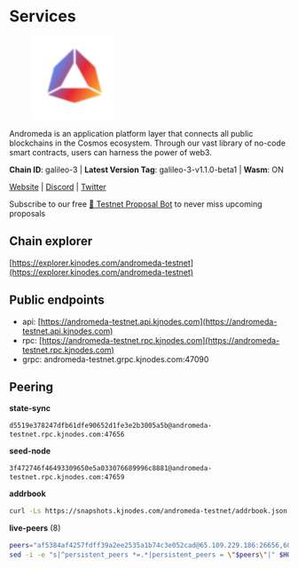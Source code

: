 # Services

<figure><img src="https://raw.githubusercontent.com/kj89/cosmos-images/main/logos/andromeda.png" width="150" alt=""><figcaption></figcaption></figure>

Andromeda is an application platform layer that connects all  public blockchains in the Cosmos ecosystem. Through our vast  library of no-code smart contracts, users can harness the power of web3.

**Chain ID**: galileo-3 | **Latest Version Tag**: galileo-3-v1.1.0-beta1 | **Wasm**: ON

[Website](https://www.andromedaprotocol.io) | [Discord](https://discord.gg/wzM3kSN3sE) | [Twitter](https://twitter.com/andromedaprot)



Subscribe to our free [🤖 Testnet Proposal Bot](https://t.me/kjnodes_testnet_proposal_bot) to never miss upcoming proposals


## Chain explorer
[https://explorer.kjnodes.com/andromeda-testnet](https://explorer.kjnodes.com/andromeda-testnet)

## Public endpoints

* api: [https://andromeda-testnet.api.kjnodes.com](https://andromeda-testnet.api.kjnodes.com)
* rpc: [https://andromeda-testnet.rpc.kjnodes.com](https://andromeda-testnet.rpc.kjnodes.com)
* grpc: andromeda-testnet.grpc.kjnodes.com:47090

## Peering

**state-sync**

```text
d5519e378247dfb61dfe90652d1fe3e2b3005a5b@andromeda-testnet.rpc.kjnodes.com:47656
```

**seed-node**

```text
3f472746f46493309650e5a033076689996c8881@andromeda-testnet.rpc.kjnodes.com:47659
```

**addrbook**
```bash
curl -Ls https://snapshots.kjnodes.com/andromeda-testnet/addrbook.json > $HOME/.andromedad/config/addrbook.json
```

**live-peers** (8)
```bash
peers="af5384af4257fdff39a2ee2535a1b74c3e052cad@65.109.229.186:26656,6006190d5a3a9686bbcce26abc79c7f3f868f43a@37.252.184.230:26656,f1d30c5f2d5882823317718eb4455f87ae846d0a@85.239.235.235:30656,d5519e378247dfb61dfe90652d1fe3e2b3005a5b@65.109.68.190:47656,e95899eb682e517d74449dd575073daf1a3266d5@135.181.208.169:27656,3b998a882d8d9bcb2869eef988af86254e0e9602@89.116.29.20:26656,35d1047d50226c8dd42f2402c212f92bf7935108@65.109.112.20:11164,3322611985d1c6df9fa8da141887eeb0c473ae41@95.217.164.130:26656"
sed -i -e "s|^persistent_peers *=.*|persistent_peers = \"$peers\"|" $HOME/.andromedad/config/config.toml
```
